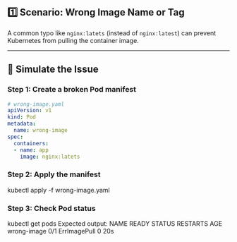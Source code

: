 ## 1️⃣ Scenario: Wrong Image Name or Tag

A common typo like `nginx:latets` (instead of `nginx:latest`) can prevent Kubernetes from pulling the container image.

---

## 🔧 Simulate the Issue

### Step 1: Create a broken Pod manifest

```yaml
# wrong-image.yaml
apiVersion: v1
kind: Pod
metadata:
  name: wrong-image
spec:
  containers:
  - name: app
    image: nginx:latets
```
### Step 2: Apply the manifest
kubectl apply -f wrong-image.yaml
### Step 3: Check Pod status
kubectl get pods
Expected output:
NAME          READY   STATUS         RESTARTS   AGE
wrong-image   0/1     ErrImagePull   0          20s

